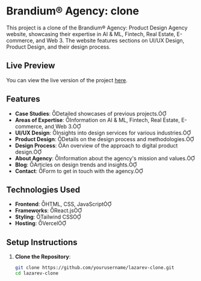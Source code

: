 # Brandium® Agency: clone

This project is a clone of the Brandium® Agency: Product Design Agency website, showcasing their expertise in AI & ML, Fintech, Real Estate, E-commerce, and Web 3. The website features sections on UI/UX Design, Product Design, and their design process.

## Live Preview

You can view the live version of the project [here](https://brandium-clone-by-ankit.vercel.app/).

## Features

- **Case Studies**: Detailed showcases of previous projects.
- **Areas of Expertise**: Information on AI & ML, Fintech, Real Estate, E-commerce, and Web 3.
- **UI/UX Design**: Insights into design services for various industries.
- **Product Design**: Details on the design process and methodologies.
- **Design Process**: An overview of the approach to digital product design.
- **About Agency**: Information about the agency's mission and values.
- **Blog**: Articles on design trends and insights.
- **Contact**: Form to get in touch with the agency.

## Technologies Used

- **Frontend**: HTML, CSS, JavaScript
- **Frameworks**: React.js
- **Styling**: Tailwind CSS
- **Hosting**: Vercel

## Setup Instructions

1. **Clone the Repository**:

   ```bash
   git clone https://github.com/yourusername/lazarev-clone.git
   cd lazarev-clone
